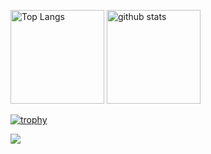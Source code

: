 <p align="left"> 
  <img alt="Top Langs" height="150px" src="https://github-readme-stats.vercel.app/api/top-langs/?username=niituma&layout=compact&count_private=true&show_icons=true&theme=onedark" />
  <img alt="github stats" height="150px" src="https://github-readme-stats.vercel.app/api?username=niituma&count_private=true&show_icons=true&show_icons=true&theme=onedark" />
</p>

[![trophy](https://github-profile-trophy.vercel.app/?username=niituma&theme=dark_lover&column=7
)](https://github.com/ryo-ma/github-profile-trophy)

![](https://github-profile-summary-cards.vercel.app/api/cards/profile-details?username=niituma&theme=monokai)

<!--
**Matuo/Matuo** is a ✨ _special_ ✨ repository because its `README.md` (this file) appears on your GitHub profile.

Here are some ideas to get you started:

- 🔭 I’m currently working on ...
- 🌱 I’m currently learning ...
- 👯 I’m looking to collaborate on ...
- 🤔 I’m looking for help with ...
- 💬 Ask me about ...
- 📫 How to reach me: ...
- 😄 Pronouns: ...
- ⚡ Fun fact: ...
-->
